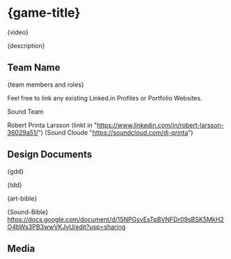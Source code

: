 # {game-title}

{video}

{description}

## Team Name

{team members and roles}

Feel free to link any existing Linked.in Profiles or Portfolio Websites.

Sound Team

Robert Printa Larsson (linkt in "https://www.linkedin.com/in/robert-larsson-36029a51/") (Sound Cloude "https://soundcloud.com/dj-printa")
## Design Documents

{gdd}

{tdd}

{art-bible}

{Sound-Bible} https://docs.google.com/document/d/15NPGsvEsTpBVNFDr09sBSK5MkH2O4bWs3PB3wwVKJyU/edit?usp=sharing

## Media
